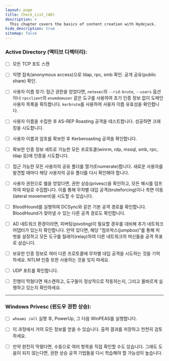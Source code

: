 ```yaml
---
layout: page
title: Check_List_(AD)
description: >
  This chapter covers the basics of content creation with Hydejack.
hide_description: true
sitemap: false
---
```



### **Active Directory (액티브 디렉터리):**

- [ ] 모든 TCP 포트 스캔

- [ ] 익명 접속(anonymous access)으로 ldap, rpc, smb 확인. 공개 공유(public share) 확인.

- [ ] 사용자 이름 찾기: 접근 권한을 얻었다면, `netexec`의 `--rid-brute`, `--users` 옵션이나 `rpcclient`의 `enumdomuser` 같은 도구를 사용하여 초기 인증 정보 없이 도메인 사용자 목록을 획득합니다. `kerbrute`를 사용하여 사용자 이름 유효성을 확인합니다.

- [ ] 사용자 이름을 수집한 후 AS-REP Roasting 공격을 테스트합니다. 성공하면 크래킹을 시도합니다.

- [ ] 사용자 이름과 암호를 확보한 후 Kerberoasting 공격을 확인합니다.

- [ ] 확보한 인증 정보 세트로 가능한 모든 프로토콜(winrm, rdp, mssql, smb, rpc, ldap 등)에 인증을 시도합니다.

- [ ] 접근 가능한 모든 사용자의 공유 폴더를 열거(Enumerate)합니다. 새로운 사용자를 발견할 때마다 해당 사용자의 공유 폴더를 다시 확인해야 합니다.

- [ ] 사용자 권한으로 쉘을 얻었다면, 권한 상승(privesc)을 확인하고, 모든 해시를 덤프하여 파일로 수집합니다. 이를 통해 무차별 대입 공격(bruteforcing)이나 측면 이동(lateral movement)을 시도할 수 있습니다.

- [ ] BloodHound를 실행하여 DCSync와 같은 기본 공격 경로를 확인합니다. BloodHound가 찾아낼 수 있는 다른 공격 경로도 확인합니다.

- [ ] AD 네트워크 환경이라면, 피버팅(pivoting)이 필요할 경우를 대비해 추가 네트워크 어댑터가 있는지 확인합니다. 만약 있다면, 해당 "점프박스(jumpbox)"를 통해 피벗을 설정하고 모든 도구를 릴레이(relay)하여 다른 네트워크의 머신들을 공격 목표로 삼습니다.

- [ ] 보유한 인증 정보로 여러 다른 프로토콜에 무차별 대입 공격을 시도하는 것을 기억하세요. NTLM 인증 또한 사용하는 것을 잊지 마세요.

- [ ] UDP 포트를 확인합니다.

- [ ] 진행이 막혔다면 재스캔하고, 도구들이 정상적으로 작동하는지, 그리고 올바르게 실행하고 있는지 확인하세요.


---

### **Windows Privesc (윈도우 권한 상승):**

- [ ] `whoami /all` 실행 후, PowerUp, 그 다음 WinPEAS를 실행합니다.

- [ ] 이 과정에서 거의 모든 정보를 얻을 수 있습니다. 출력 결과를 저장하고 천천히 검토하세요.

- [ ] 만약 완전히 막혔다면, 수동으로 여러 항목을 직접 확인할 수도 있습니다. 그래도 도움이 되지 않는다면, 권한 상승 공격 기법들을 다시 학습해야 할 가능성이 높습니다.


